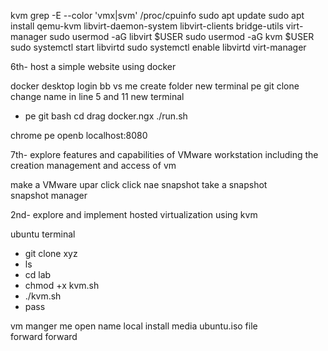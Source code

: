 kvm
 grep -E --color 'vmx|svm' /proc/cpuinfo
 sudo apt update
 sudo apt install qemu-kvm libvirt-daemon-system libvirt-clients bridge-utils virt-manager
 sudo usermod -aG libvirt $USER
sudo usermod -aG kvm $USER
sudo systemctl start libvirtd
sudo systemctl enable libvirtd
virt-manager

6th- host a simple website using docker

docker desktop login 
bb
vs me create folder
new terminal pe git clone 
change name in line 5 and 11
new terminal 
+ pe git bash
cd drag docker.ngx
./run.sh

chrome pe openb
localhost:8080

7th- explore features and capabilities of VMware workstation including the creation management and access of vm

make a VMware
upar click click nae
snapshot 
take a snapshot 
snapshot manager

2nd- explore and implement hosted virtualization using kvm

ubuntu terminal 
- git clone xyz
- ls
- cd lab
- chmod +x kvm.sh
- ./kvm.sh
- pass

vm manger me open name
local install media 
ubuntu.iso file 
forward forward

